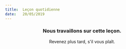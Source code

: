 ```yaml
---
title:  Leçon quotidienne
date:   20/05/2019
---
```


### <center>Nous travaillons sur cette leçon.</center>
<center>Revenez plus tard, s'il vous plaît.</center>